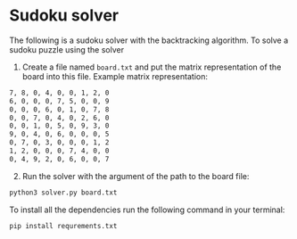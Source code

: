 # Sudoku solver

The following is a sudoku solver with the backtracking algorithm.
To solve a sudoku puzzle using the solver
1. Create a file named ```board.txt``` and put the matrix representation of the board into this file.
Example matrix representation:
```txt
7, 8, 0, 4, 0, 0, 1, 2, 0
6, 0, 0, 0, 7, 5, 0, 0, 9
0, 0, 0, 6, 0, 1, 0, 7, 8
0, 0, 7, 0, 4, 0, 2, 6, 0
0, 0, 1, 0, 5, 0, 9, 3, 0
9, 0, 4, 0, 6, 0, 0, 0, 5
0, 7, 0, 3, 0, 0, 0, 1, 2
1, 2, 0, 0, 0, 7, 4, 0, 0
0, 4, 9, 2, 0, 6, 0, 0, 7
```
2. Run the solver with the argument of the path to the board file:
```bash
python3 solver.py board.txt
```

To install all the dependencies run the following command in your terminal:
```bash
pip install requrements.txt
```